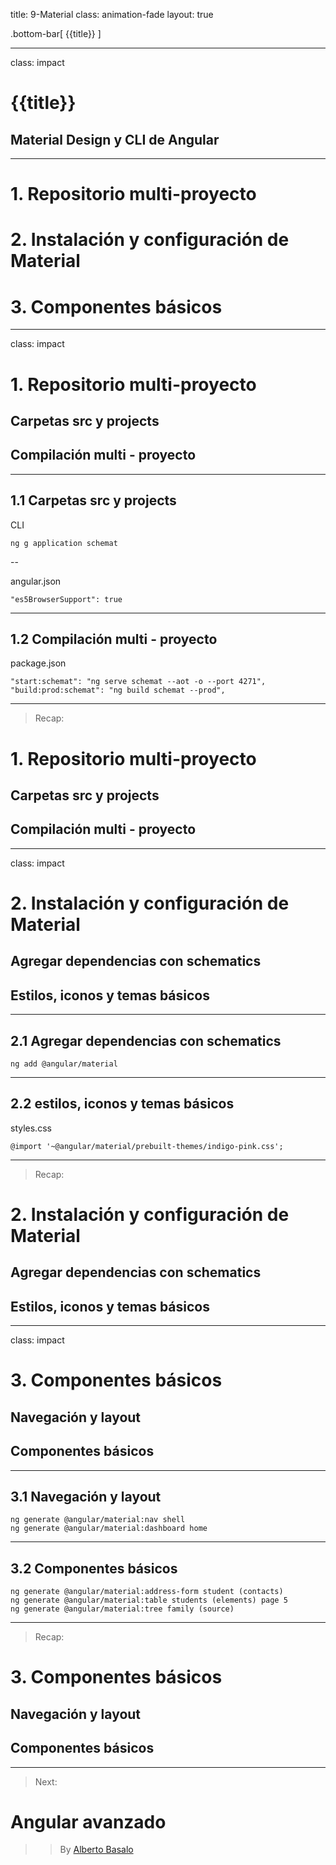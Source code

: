 title: 9-Material
class: animation-fade
layout: true

.bottom-bar[
{{title}}
]

---

class: impact

# {{title}}

## Material Design y CLI de Angular

---

# 1. Repositorio multi-proyecto

# 2. Instalación y configuración de Material

# 3. Componentes básicos

---

class: impact

# 1. Repositorio multi-proyecto

## Carpetas src y projects

## Compilación multi - proyecto

---

## 1.1 Carpetas src y projects

CLI

```console
ng g application schemat
```

--

angular.json

```
"es5BrowserSupport": true
```

---

## 1.2 Compilación multi - proyecto

package.json

```
"start:schemat": "ng serve schemat --aot -o --port 4271",
"build:prod:schemat": "ng build schemat --prod",
```

---

> Recap:

# 1. Repositorio multi-proyecto

## Carpetas src y projects

## Compilación multi - proyecto

---

class: impact

# 2. Instalación y configuración de Material

## Agregar dependencias con schematics

## Estilos, iconos y temas básicos

---

## 2.1 Agregar dependencias con schematics


```console
ng add @angular/material
```
---

## 2.2 estilos, iconos y temas básicos

styles.css

```
@import '~@angular/material/prebuilt-themes/indigo-pink.css';
```

---

> Recap:

# 2. Instalación y configuración de Material

## Agregar dependencias con schematics

## Estilos, iconos y temas básicos

---

class: impact

# 3. Componentes básicos

## Navegación y layout
## Componentes básicos

---

## 3.1 Navegación y layout

``` console
ng generate @angular/material:nav shell
ng generate @angular/material:dashboard home
```

---

## 3.2 Componentes básicos

``` console
ng generate @angular/material:address-form student (contacts)
ng generate @angular/material:table students (elements) page 5
ng generate @angular/material:tree family (source)
```

---

> Recap:

# 3. Componentes básicos

## Navegación y layout

## Componentes básicos

---

> Next:

# Angular avanzado

> > By [Alberto Basalo](https://twitter.com/albertobasalo)
